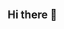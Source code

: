 ## Hi there 👋

<!--
**WZiyann/WZiyann** is a ✨ _special_ ✨ repository because its `README.md` (this file) appears on your GitHub profile.

## About Me
🌐 Languages: C, Python & Java
🔭 Study Goals: I’m currently learning LLM
📧 Get in Touch: wang_ziyan2025@163.com
